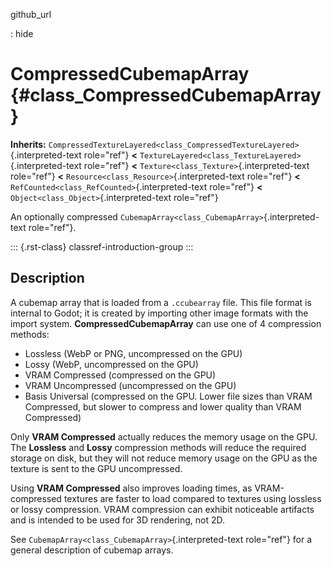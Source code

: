 github_url

:   hide

# CompressedCubemapArray {#class_CompressedCubemapArray}

**Inherits:**
`CompressedTextureLayered<class_CompressedTextureLayered>`{.interpreted-text
role="ref"} **\<**
`TextureLayered<class_TextureLayered>`{.interpreted-text role="ref"}
**\<** `Texture<class_Texture>`{.interpreted-text role="ref"} **\<**
`Resource<class_Resource>`{.interpreted-text role="ref"} **\<**
`RefCounted<class_RefCounted>`{.interpreted-text role="ref"} **\<**
`Object<class_Object>`{.interpreted-text role="ref"}

An optionally compressed
`CubemapArray<class_CubemapArray>`{.interpreted-text role="ref"}.

::: {.rst-class}
classref-introduction-group
:::

## Description

A cubemap array that is loaded from a `.ccubearray` file. This file
format is internal to Godot; it is created by importing other image
formats with the import system. **CompressedCubemapArray** can use one
of 4 compression methods:

- Lossless (WebP or PNG, uncompressed on the GPU)
- Lossy (WebP, uncompressed on the GPU)
- VRAM Compressed (compressed on the GPU)
- VRAM Uncompressed (uncompressed on the GPU)
- Basis Universal (compressed on the GPU. Lower file sizes than VRAM
  Compressed, but slower to compress and lower quality than VRAM
  Compressed)

Only **VRAM Compressed** actually reduces the memory usage on the GPU.
The **Lossless** and **Lossy** compression methods will reduce the
required storage on disk, but they will not reduce memory usage on the
GPU as the texture is sent to the GPU uncompressed.

Using **VRAM Compressed** also improves loading times, as
VRAM-compressed textures are faster to load compared to textures using
lossless or lossy compression. VRAM compression can exhibit noticeable
artifacts and is intended to be used for 3D rendering, not 2D.

See `CubemapArray<class_CubemapArray>`{.interpreted-text role="ref"} for
a general description of cubemap arrays.
